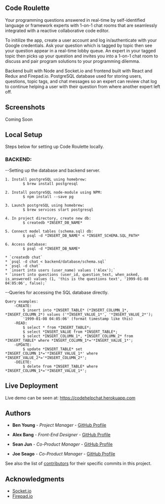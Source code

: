 ## Code Roulette
Your programming questions answered in real-time by self-identified language or framework experts with 1-on-1 chat rooms that are seamlessly integrated with a reactive collaborative code editor.

To initilize the app, create a user account and log in/authenticate with your Google credentials. Ask your question which is tagged by topic then see your question appear in a real-time lobby queue. An expert in your tagged topic then picks up your question and invites you into a 1-on-1 chat room to discuss and pair program solutions to your programming dilemma. 

Backend built with Node and Socket.io and frontend built with React and Redux and Firepad.io. PostgreSQL database used for storing users, questions, topic tags, and chat messages so an expert can review chat log to continue helping a user with their question from where another expert left off.

## Screenshots

Coming Soon

## Local Setup

Steps below for setting up Code Roulette locally.

### BACKEND:
--Setting up the database and backend server.

	1. Install postgreSQL using homebrew:
			$ brew install postgresql

	2. Install postgreSQL node-module using NPM:
			$ npm install --save pg

	3. Launch postgreSQL using homebrew:
			$ brew services start postgresql

	4. In project directory, create new db:
			$ createdb *INSERT_DB_NAME*

	5. Connect model tables (schema.sql) db:
			$ psql -d *INSERT_DB_NAME* < *INSERT_SCHEMA.SQL_PATH*

	6. Access database:
			$ psql -d *INSERT_DB_NAME*

	* `createdb chat`
	* `psql -d chat < backend/database/schema.sql`
	* `psql -d chat`
	* `insert into users (user_name) values ('Alex');`
	* `insert into questions (user_id, question_text, when_asked, is_answered) values (1, 'this is the questions text', '1999-01-08 04:05:06', false);`


--Queries for accessing the SQL database directly.

	Query examples:
		-CREATE:
			$ insert into *INSERT_TABLE* (*INSERT_COLUMN_1*, *INSERT_COLUMN_2*) values ('*INSERT_VALUE_1*', '*INSERT_VALUE_2*');
			'1999-01-08 04:05:06' (format timestamp like this)
		-READ:
			$ select * from *INSERT_TABLE*;
			$ select *INSERT_VALUE from *INSERT_TABLE*;
			$ select *INSERT_COLUMN_1*, *INSERT_COLUMN_2* from *INSERT_TABLE* where *INSERT_COLUMN_1*='*INSERT_VALUE_1*';
		-UPDATE:
			$ update *INSERT_TABLE* set *INSERT_COLUMN_1*='*INSERT_VALUE_1*' where *INSERT_VALUE_2*='*INSERT_COLUMN_2*';
		-DELETE:
			$ delete from *INSERT_TABLE* where *INSERT_COLUMN_1*='*INSERT_VALUE_1*';

## Live Deployment

Live demo can be seen at: https://codehelpchat.herokuapp.com

## Authors

* **Ben Young** - *Project Manager* - [GitHub Profile](https://github.com/URL)

* **Alex Bang** - *Front-End Designer* - [GitHub Profile](https://github.com/URL)

* **Sean Jun** - *Co-Product Manager* - [GitHub Profile](https://github.com/URL)

* **Joe Seago** - *Co-Product Manager* - [GitHub Profile](https://github.com/URL)

See also the list of [contributors](https://github.com/seanjun21/code-roulette/contributors) for their specific commits in this project.

## Acknowledgments

* [Socket.io](http://socket.io)
* [Firepad.io](https://firepad.io)
